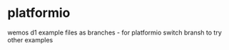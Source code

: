 # platformio
wemos d1 example files as branches - for platformio
switch bransh to try other examples

